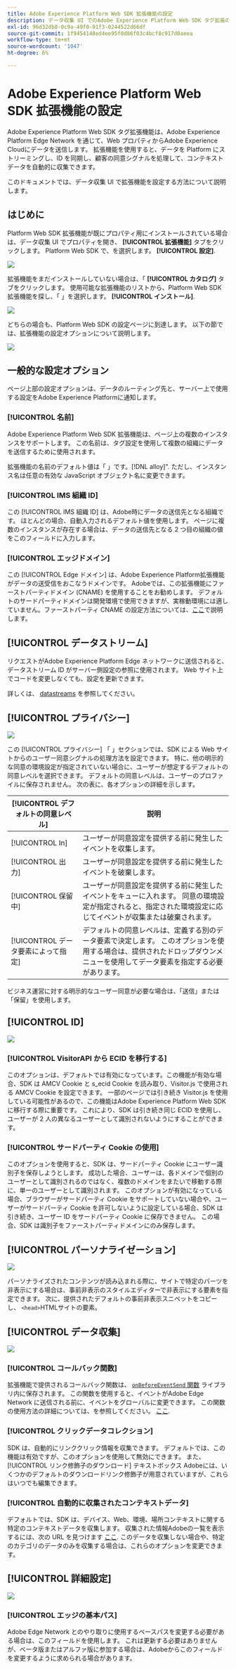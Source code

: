 ```yaml
---
title: Adobe Experience Platform Web SDK 拡張機能の設定
description: データ収集 UI でのAdobe Experience Platform Web SDK タグ拡張の設定方法。
exl-id: 96d32db8-0c9a-49f0-91f3-0244522d66df
source-git-commit: 1f9454148ed4ee95f0d86f03c4bcf8c917d0aeea
workflow-type: tm+mt
source-wordcount: '1047'
ht-degree: 6%

---
```


# Adobe Experience Platform Web SDK 拡張機能の設定

Adobe Experience Platform Web SDK タグ拡張機能は、Adobe Experience Platform Edge Network を通じて、Web プロパティからAdobe Experience Cloudにデータを送信します。 拡張機能を使用すると、データを Platform にストリーミングし、ID を同期し、顧客の同意シグナルを処理して、コンテキストデータを自動的に収集できます。

このドキュメントでは、データ収集 UI で拡張機能を設定する方法について説明します。

## はじめに

Platform Web SDK 拡張機能が既にプロパティ用にインストールされている場合は、データ収集 UI でプロパティを開き、 **[!UICONTROL 拡張機能]** タブをクリックします。 Platform Web SDK で、を選択します。 **[!UICONTROL 設定]**.

![](../images/extension/overview/configure.png)

拡張機能をまだインストールしていない場合は、「 **[!UICONTROL カタログ]** タブをクリックします。 使用可能な拡張機能のリストから、Platform Web SDK 拡張機能を探し、「 」を選択します。 **[!UICONTROL インストール]**.

![](../images/extension/overview/install.png)

どちらの場合も、Platform Web SDK の設定ページに到達します。 以下の節では、拡張機能の設定オプションについて説明します。

![](../images/extension/overview/config-screen.png)

## 一般的な設定オプション

ページ上部の設定オプションは、データのルーティング先と、サーバー上で使用する設定をAdobe Experience Platformに通知します。

### [!UICONTROL 名前]

Adobe Experience Platform Web SDK 拡張機能は、ページ上の複数のインスタンスをサポートします。 この名前は、タグ設定を使用して複数の組織にデータを送信するために使用されます。

拡張機能の名前のデフォルト値は「 」です。[!DNL alloy]&quot;. ただし、インスタンス名は任意の有効な JavaScript オブジェクト名に変更できます。

### **[!UICONTROL IMS 組織 ID]**

この [!UICONTROL IMS 組織 ID] は、Adobe時にデータの送信先となる組織です。 ほとんどの場合、自動入力されるデフォルト値を使用します。 ページに複数のインスタンスが存在する場合は、データの送信先となる 2 つ目の組織の値をこのフィールドに入力します。

### **[!UICONTROL エッジドメイン]**

この [!UICONTROL Edge ドメイン] は、Adobe Experience Platform拡張機能がデータの送受信をおこなうドメインです。 Adobeでは、この拡張機能にファーストパーティドメイン (CNAME) を使用することをお勧めします。 デフォルトのサードパーティドメインは開発環境で使用できますが、実稼動環境には適していません。ファーストパーティ CNAME の設定方法については、[ここ](https://experienceleague.adobe.com/docs/core-services/interface/ec-cookies/cookies-first-party.html?lang=ja)で説明します。

## [!UICONTROL データストリーム]

リクエストがAdobe Experience Platform Edge ネットワークに送信されると、データストリーム ID がサーバー側設定の参照に使用されます。 Web サイト上でコードを変更しなくても、設定を更新できます。

詳しくは、 [datastreams](../fundamentals/datastreams.md) を参照してください。


## [!UICONTROL プライバシー]

![](../images/extension/overview/privacy.png)

この [!UICONTROL プライバシー] 「 」セクションでは、SDK による Web サイトからのユーザー同意シグナルの処理方法を設定できます。 特に、他の明示的な同意の環境設定が指定されていない場合に、ユーザーが想定するデフォルトの同意レベルを選択できます。 デフォルトの同意レベルは、ユーザーのプロファイルに保存されません。 次の表に、各オプションの詳細を示します。

| [!UICONTROL デフォルトの同意レベル] | 説明 |
| --- | --- |
| [!UICONTROL In] | ユーザーが同意設定を提供する前に発生したイベントを収集します。 |
| [!UICONTROL 出力] | ユーザーが同意設定を提供する前に発生したイベントを破棄します。 |
| [!UICONTROL 保留中] | ユーザーが同意設定を提供する前に発生したイベントをキューに入れます。 同意の環境設定が指定されると、指定された環境設定に応じてイベントが収集または破棄されます。 |
| [!UICONTROL データ要素によって指定] | デフォルトの同意レベルは、定義する別のデータ要素で決定します。 このオプションを使用する場合は、提供されたドロップダウンメニューを使用してデータ要素を指定する必要があります。 |

ビジネス運営に対する明示的なユーザー同意が必要な場合は、「送信」または「保留」を使用します。

## [!UICONTROL ID]

![](../images/extension/overview/identity.png)

### [!UICONTROL VisitorAPI から ECID を移行する]

このオプションは、デフォルトでは有効になっています。この機能が有効な場合、SDK は AMCV Cookie と s_ecid Cookie を読み取り、Visitor.js で使用される AMCV Cookie を設定できます。 一部のページでは引き続き Visitor.js を使用している可能性があるので、この機能はAdobe Experience Platform Web SDK に移行する際に重要です。 これにより、SDK は引き続き同じ ECID を使用し、ユーザーが 2 人の異なるユーザーとして識別されないようにすることができます。

### [!UICONTROL サードパーティ Cookie の使用]

このオプションを使用すると、SDK は、サードパーティ Cookie にユーザー識別子を保存しようとします。 成功した場合、ユーザーは、各ドメインで個別のユーザーとして識別されるのではなく、複数のドメインをまたいで移動する際に、単一のユーザーとして識別されます。 このオプションが有効になっている場合、ブラウザーがサードパーティ Cookie をサポートしていない場合や、ユーザーがサードパーティ Cookie を許可しないように設定している場合、SDK は引き続き、ユーザー ID をサードパーティ Cookie に保存できません。 この場合、SDK は識別子をファーストパーティドメインにのみ保存します。

## [!UICONTROL パーソナライゼーション]

![](../images/extension/overview/personalization.png)

パーソナライズされたコンテンツが読み込まれる際に、サイトで特定のパーツを非表示にする場合は、事前非表示のスタイルエディターで非表示にする要素を指定できます。 次に、提供されたデフォルトの事前非表示スニペットをコピーし、 `<head>`HTMLサイトの要素。

## [!UICONTROL データ収集]

![](../images/extension/overview/data-collection.png)

### [!UICONTROL コールバック関数]

拡張機能で提供されるコールバック関数は、 [`onBeforeEventSend` 関数](https://experienceleague.adobe.com/docs/experience-platform/edge/fundamentals/configuring-the-sdk.html?lang=en) ライブラリ内に保存されます。 この関数を使用すると、イベントがAdobe Edge Network に送信される前に、イベントをグローバルに変更できます。 この関数の使用方法の詳細については、を参照してください。 [ここ](https://experienceleague.adobe.com/docs/experience-platform/edge/fundamentals/tracking-events.html?lang=en#modifying-events-globally).

### [!UICONTROL クリックデータコレクション]

SDK は、自動的にリンククリック情報を収集できます。 デフォルトでは、この機能は有効ですが、このオプションを使用して無効にできます。 また、 [!UICONTROL リンク修飾子のダウンロード] テキストボックス Adobeには、いくつかのデフォルトのダウンロードリンク修飾子が用意されていますが、これらはいつでも編集できます。

### [!UICONTROL 自動的に収集されたコンテキストデータ]

デフォルトでは、SDK は、デバイス、Web、環境、場所コンテキストに関する特定のコンテキストデータを収集します。 収集された情報Adobeの一覧を表示するには、次の URL を見つけます [ここ](https://experienceleague.adobe.com/docs/experience-platform/edge/data-collection/automatic-information.html?lang=en). このデータを収集しない場合や、特定のカテゴリのデータのみを収集する場合は、これらのオプションを変更できます。

## [!UICONTROL 詳細設定]

![](../images/extension/overview/advanced-settings.png)

### [!UICONTROL エッジの基本パス]

Adobe Edge Network とのやり取りに使用するベースパスを変更する必要がある場合は、このフィールドを使用します。 これは更新する必要はありませんが、ベータ版またはアルファ版に参加する場合は、Adobeからこのフィールドを変更するように求められる場合があります。
